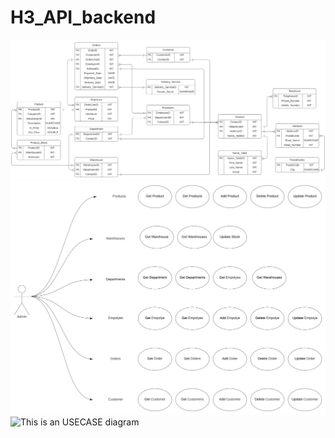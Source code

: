 # H3_API_backend

![This is an ER diagram](https://github.com/Razorsixfive/H3_CASE_API/blob/master/kravspec/H3_E_R_DiagramFILL.svg)
![This is an USECASE diagram](https://github.com/Razorsixfive/H3_CASE_API/blob/master/kravspec/H3_USECASE_DiagramFILL.svg)
![This is an USECASE diagram](https://github.com/Razorsixfive/H3_CASE_API/blob/master/kravspec/H3_USECASE_DiagramFILL(1).svg)
